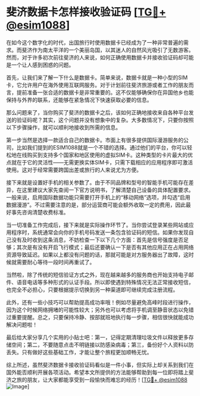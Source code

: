 # 斐济数据卡怎样接收验证码 [[TG💪+ @esim1088](https://t.me/s/esim1088)]

在如今这个数字化的时代，出国旅行时使用数据卡已经成为了一种非常普遍的需求。而斐济作为南太平洋的一个美丽岛国，以其迷人的自然风光吸引了无数游客。然而，对于许多初次前往斐济的人来说，如何正确使用数据卡并接收验证码却可能是一个让人感到困惑的问题。

首先，让我们来了解一下什么是数据卡。简单来说，数据卡就是一种小型的SIM卡，它允许用户在海外使用互联网服务。对于计划前往斐济旅游或者工作的朋友而言，提前准备一张合适的数据卡是非常重要的。这不仅能够确保你在异国他乡也能保持与外界的联系，还能够在紧急情况下快速获取必要的信息。

那么问题来了，当你购买了斐济的数据卡之后，该如何正确地接收来自各种平台发送的验证码呢？其实，这个问题并没有想象中的复杂。大多数情况下，只要你按照以下步骤操作，就可以顺利地接收到所需的信息。

第一步当然是选择一款适合自己的数据卡。市面上有很多提供国际漫游服务的公司，比如我们提到的ESIM1088就是一个不错的选择。通过他们的平台，你可以轻松地在线购买到支持多个国家和地区使用的虚拟SIM卡。这种类型的卡片最大的优点就在于它的灵活性——无需更换实体SIM卡，只需下载相应的应用程序即可激活使用。这对于经常需要跨国出差或旅行的人来说尤为方便。

接下来就是设置好手机的相关参数了。由于不同品牌和型号的智能手机可能存在差异，在这里建议大家先查阅一下官方说明书，了解清楚自己设备的具体配置要求。一般来说，启用国际数据功能只需要打开手机上的“移动网络”选项，并勾选“启用数据漫游”。不过需要注意的是，部分运营商可能会额外收取一定的费用，因此最好事先咨询清楚收费标准。

当一切准备工作完成后，接下来就是实际操作环节了。当你尝试登录某些网站或应用程序时，系统通常会向你的手机号码发送一条包含验证码的短信。如果你发现自己没有及时收到这条消息，不妨检查一下以下几个方面：首先是信号强度是否足够；其次是有没有开启飞行模式；最后还要确认一下是否有其他应用正在占用网络资源导致延迟。如果以上都没有问题的话，那就可能是对方服务器出了故障，这时候就需要耐心等待一段时间再重试了。

当然啦，除了传统的短信验证方式之外，现在越来越多的服务商也开始支持电子邮件、语音电话等多种形式的认证手段。所以即使遇到特殊情况无法正常接收短信，也完全不必担心，只要根据提示切换到另一种渠道即可继续完成注册流程。

此外，还有一些小技巧可以帮助提高成功率哦！例如尽量避免高峰时段进行操作，因为这个时候网络拥堵的可能性较大；另外也可以考虑将手机调至静音状态以免错过重要提醒。总之，只要保持冷静、按部就班地执行每一步骤，相信很快就能成功解决问题啦！

最后给大家分享几个实用的小贴士吧：第一，记得定期清理垃圾文件以释放更多存储空间；第二，不要随意点击不明链接以防感染病毒；第三，备份好个人资料以防丢失。只有做好这些基础工作，才能让整个旅程更加顺畅无忧。

综上所述，虽然斐济数据卡接收验证码看似是一件小事，但实际上却关系到我们在国外能否顺利开展各项活动。希望本文所提供的方法能够帮助到每一位即将踏上斐济之旅的朋友，让大家都能享受到一段愉快而难忘的经历！[[TG💪+ @esim1088](https://t.me/s/esim1088) ![Image](https://i.postimg.cc/4NQfJmqS/Snipaste-2025-05-13-00-14-12.png)]